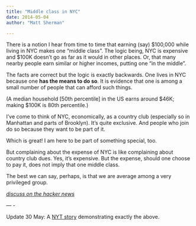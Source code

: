 ```yaml
---
title: "Middle class in NYC"
date: 2014-05-04
author: "Matt Sherman"

---
```


There is a notion I hear from time to time that earning (say) $100,000 while living in NYC makes one “middle class”. The logic being, NYC is expensive and $100K doesn’t go as far as it would in other places. Or, that many nearby people earn similar or higher incomes, putting one “in the middle”.

The facts are correct but the logic is exactly backwards. One lives in NYC because one **has the means to do so**. It is evidence that one is among a small number of people that can afford such things.

(A median household [50th percentile] in the US earns around $46K; making $100K is 80th percentile.)

I’ve come to think of NYC, economically, as a country club (especially so in Manhattan and parts of Brooklyn). It’s quite exclusive. And people who join do so because they want to be part of it.

Which is great! I am here to be part of something special, too.

But complaining about the expense of NYC is like complaining about country club dues. Yes, it’s expensive. But the expense, should one choose to pay it, does not imply that one middle class.

The best we can say, perhaps, is that we are average among a very privileged group.

[_discuss on the hacker news_](https://news.ycombinator.com/item?id=7694989)

— -

Update 30 May: A [NYT story](http://www.nytimes.com/2014/06/01/realestate/middle-class-finds-few-affordable-manhattan-apartments.html) demonstrating exactly the above.

